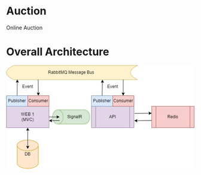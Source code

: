 # Auction
Online Auction

# Overall Architecture
![alt text](https://github.com/Nursatdeveloper/Auction/blob/master/Auction.MVC/auction_architecture.jpg?raw=true)

